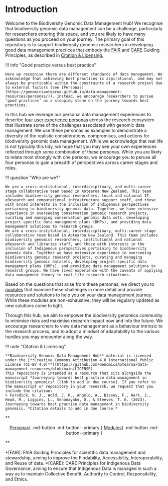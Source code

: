 # Introduction

Welcome to the Biodiversity Genomic Data Management Hub! We recognise that biodiversity genomic data management can be a challenge, particularly for researchers entering this space, and you are likely to have many questions as you proceed on your journey. The primary goal of this repository is to support biodiversity genomic researchers in developing good data management practices that embody the [FAIR](https://www.go-fair.org/fair-principles/) and [CARE](https://www.gida-global.org/care) Guiding Principles, as described in <a href="#citation-licensing">Citation & Licensing.</a>

!!! info "Good practice versus best practice" 

    Here we recognise there are different standards of data management. We acknowledge that achieving best practices is aspirational, and may not always be practicable within the constraints of a research project due to external factors (see [Personas](https://genomicsaotearoa.github.io/data-management-resources/personas/)). Instead, we encourage researchers to pursue ‘good practices’ as a stepping stone on the journey towards best practices. 

In this hub we leverage our personal data management experiences to describe [four user experience personas](https://genomicsaotearoa.github.io/data-management-resources/personas/) across the research ecosystem that illustrate some of the challenges associated with genomic data management. We use these personas as examples to demonstrate a diversity of the realistic considerations, compromises, and actions for biodiversity genomic data management. While we acknowledge that real life is not typically this tidy, we hope that you may see your own experiences reflected through some combination of these personas. While you are likely to relate most strongly with one persona, we encourage you to peruse all four personas to gain a breadth of perspectives across career stages and roles.

!!! question "Who are we?"
    
    We are a cross-institutional, interdisciplinary, and multi-career stage collaborative team based in Aotearoa New Zealand. This team includes biodiversity genomic researchers, local and national IT, eResearch and computational infrastructure support staff, and those with broad interests in the inclusion of Indigenous perspectives pertaining to biodiversity genomic data. Together, we have extensive experience in overseeing conservation genomic research projects, curating and managing conservation genomic data sets, developing project-specific data management plans (DMPs), and providing data management solutions to research groups.
    We are a cross-institutional, interdisciplinary, multi-career stage collaborative team based in Aotearoa New Zealand. This team includes biodiversity genomics researchers, institutional and national eResearch and libraries staff, and those with interests in the inclusion of Indigenous perspectives pertaining to biodiversity genomic data. Together we have extensive experience in overseeing biodiversity genomic research projects, curating and managing biodiversity genomic datasets, developing project-specific data management plans (DMPs), and providing data management solutions to research groups. We have lived experience with the caveats of applying data management theory to real-life research situations.

Based on the questions that arise from these personas, we direct you to [modules](https://genomicsaotearoa.github.io/data-management-resources/modules/) that examine these challenges in more detail and provide resources and solutions to help you on your data management journey. While these modules are non-exhaustive, they will be regularly updated as new solutions come to light. 

Through this hub, we aim to empower the biodiversity genomics community to minimise risks and maximise research impact now and into the future. We encourage researchers to view data management as a behaviour intrinsic to the research process, and to adopt a mindset of adaptability to the various hurdles you may encounter along the way.

<a id="citation-licensing"></a>

!!! note "Citation & Licensing"

    **Biodiversity Genomic Data Management Hub** material is licensed under the [**Creative Commons Attribution 4.0 International Public License (CC-BY 4.0)**](https://github.com/GenomicsAotearoa/data-management-resources/blob/main/LICENSE). 
    This repository is intended as a resource that sits alongside the manuscript *Journeying towards best practice data management in biodiversity genomics* [link to add in due course]. If you refer to the manuscript or repository in your research, we request that you include the citation:
    > Forsdick, N. J., Wold, J. R., Angelo, A., Bissey, F., Hart, J., Head, M., Liggins, L., Senanayake, D., & Steeves, T. E. (2023). Journeying towards best practice data management in biodiversity genomics. *Citation details to add in due course.* 
    
**<p style="text-align: center;">
[Personas](https://genomicsaotearoa.github.io/data-management-resources/personas/){ .md-button .md-button--primary } [Modules](https://genomicsaotearoa.github.io/data-management-resources/modules/){ .md-button .md-button--primary }
</p>**

*[FAIR]: FAIR Guiding Principles for scientific data management and stewardship, aiming to improve the Findability, Accessibility, Interoperability, and Reuse of data.
*[CARE]: CARE Principles for Indigenous Data Governance, aiming to ensure that Indigenous Data is managed in such a way as to maintain Collective Benefit, Authority to Control, Responsibility, and Ethics.


